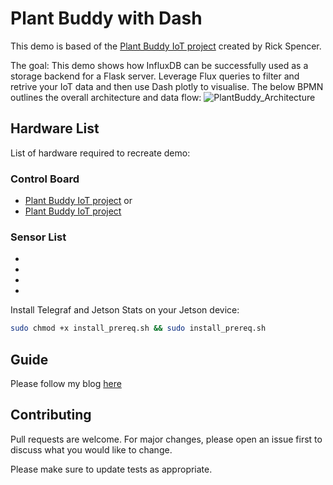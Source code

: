 # Plant Buddy with Dash

This demo is based of the [Plant Buddy IoT project](https://github.com/rickspencer3/plant-buddy) created by Rick Spencer. 

The goal:
This demo shows how InfluxDB can be successfully used as a storage backend for a Flask server. Leverage Flux queries to filter and retrive your IoT data and then use Dash plotly to visualise. The below BPMN outlines the overall architecture and data flow:
![PlantBuddy_Architecture](https://user-images.githubusercontent.com/45856600/135630864-a1d67f87-0789-47e2-b7e7-dbff583f91ea.png)




## Hardware List
List of hardware required to recreate demo: 
### Control Board
- [Plant Buddy IoT project](https://store.arduino.cc/collections/most-popular/products/arduino-uno-rev3)
or
- [Plant Buddy IoT project](https://store.particle.io/collections/dev-kits/products/argon-kit)
### Sensor List
- []()
- []()
- []()
- []()

Install Telegraf and Jetson Stats on your Jetson device:
```bash
sudo chmod +x install_prereq.sh && sudo install_prereq.sh
```
## Guide

Please follow my blog [here]()

## Contributing
Pull requests are welcome. For major changes, please open an issue first to discuss what you would like to change.

Please make sure to update tests as appropriate.
